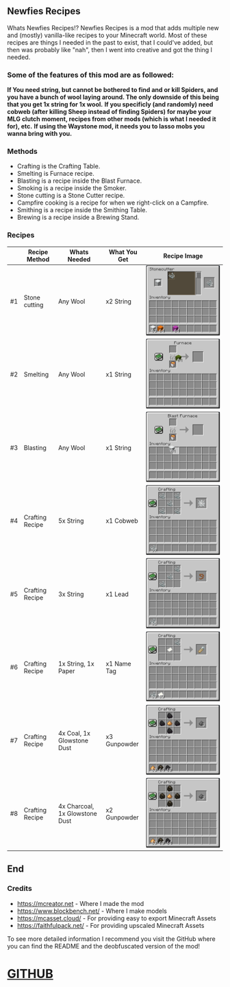 ## Newfies Recipes

Whats Newfies Recipes!? Newfies Recipes is a mod that adds multiple new and (mostly) vanilla-like recipes to your Minecraft world. Most of these recipes are things I needed in the past to exist, that I could've added, but then was probably like "nah", then I went into creative and got the thing I needed.

### Some of the features of this mod are as followed:
**If You need string, but cannot be bothered to find and or kill Spiders, and you have a bunch of wool laying around. The only downside of this being that you get 1x string for 1x wool.**
**If you specificly (and randomly) need cobweb (after killing Sheep instead of finding Spiders) for maybe your MLG clutch moment, recipes from other mods (which is what I needed it for), etc.**
**If using the Waystone mod, it needs you to lasso mobs you wanna bring with you.**

### Methods

- Crafting is the Crafting Table.
- Smelting is Furnace recipe.
- Blasting is a recipe inside the Blast Furnace.
- Smoking is a recipe inside the Smoker.
- Stone cutting is a Stone Cutter recipe.
- Campfire cooking is a recipe for when we right-click on a Campfire.
- Smithing is a recipe inside the Smithing Table.
- Brewing is a recipe inside a Brewing Stand.

### Recipes

|    | Recipe Method   | Whats Needed                   | What You Get | Recipe Image                                                                                                        |
|----|-----------------|--------------------------------|--------------|---------------------------------------------------------------------------------------------------------------------|
| #1 | Stone cutting   | Any Wool                       | x2 String    | ![](https://github.com/Newfies/Minecraft-Mods/blob/main/Newfies%20Recipes/v1.19.2/res/RecipeShowcase7.png?raw=true) |
| #2 | Smelting        | Any Wool                       | x1 String    | ![](https://github.com/Newfies/Minecraft-Mods/blob/main/Newfies%20Recipes/v1.19.2/res/RecipeShowcase1.gif?raw=true) |
| #3 | Blasting        | Any Wool                       | x1 String    | ![](https://github.com/Newfies/Minecraft-Mods/blob/main/Newfies%20Recipes/v1.19.2/res/RecipeShowcase2.gif?raw=true) |
| #4 | Crafting Recipe | 5x String                      | x1 Cobweb    | ![](https://github.com/Newfies/Minecraft-Mods/blob/main/Newfies%20Recipes/v1.19.2/res/RecipeShowcase3.png?raw=true) |
| #5 | Crafting Recipe | 3x String                      | x1 Lead      | ![](https://github.com/Newfies/Minecraft-Mods/blob/main/Newfies%20Recipes/v1.19.2/res/RecipeShowcase8.png?raw=true) |
| #6 | Crafting Recipe | 1x String, 1x Paper            | x1 Name Tag  | ![](https://github.com/Newfies/Minecraft-Mods/blob/main/Newfies%20Recipes/v1.19.2/res/RecipeShowcase4.png?raw=true) |
| #7 | Crafting Recipe | 4x Coal, 1x Glowstone Dust     | x3 Gunpowder | ![](https://github.com/Newfies/Minecraft-Mods/blob/main/Newfies%20Recipes/v1.19.2/res/RecipeShowcase6.png?raw=true) |
| #8 | Crafting Recipe | 4x Charcoal, 1x Glowstone Dust | x2 Gunpowder | ![](https://github.com/Newfies/Minecraft-Mods/blob/main/Newfies%20Recipes/v1.19.2/res/RecipeShowcase5.png?raw=true) |

## End

### Credits
- https://mcreator.net - Where I made the mod
- https://www.blockbench.net/ - Where I make models
- https://mcasset.cloud/ - For providing easy to export Minecraft Assets
- https://faithfulpack.net/ - For providing upscaled Minecraft Assets

To see more detailed information I recommend you visit the GitHub where you can find the README and the deobfuscated version of the mod!

# [GITHUB](https://github.com/Newfies/Minecraft-Mods/tree/main/Newfies%20Recipes)